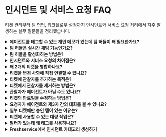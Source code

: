 # 인시던트 및 서비스 요청 FAQ

티켓 관리부터 팀 협업, 워크플로우 설정까지 인시던트와 서비스 요청 처리에서 자주 발생하는 실무 질문들을 정리했습니다.

<details>
<summary><strong>에이전트를 태그할 수 있는 개인 메모가 있는데 팀 허들이 왜 필요한가요?</strong></summary>

**질문:** 에이전트를 태그할 수 있는 개인 메모가 있는데 팀 허들이 왜 필요한가요?

**답변:** 팀 허들과 개인 메모는 각각 다른 협업 상황에 최적화되어 있어, 함께 사용할 때 가장 효과적입니다.

## 팀 허들의 고유 기능

![Admin Security Settings](https://s3.amazonaws.com/cdn.freshdesk.com/data/helpdesk/attachments/production/50007504089/original/xWuGQ2zcOimDLop_hgQ5KFNVqGUFwdtjvg.png)

### 1. 실시간 협업
- **즉석 토론**: 티켓 해결을 위한 실시간 브레인스토밍
- **빠른 의사결정**: 복잡한 문제에 대한 즉각적인 팀 협의
- **지식 공유**: 경험이 풍부한 에이전트와의 실시간 멘토링

### 2. 구조화된 커뮤니케이션
- **맥락 유지**: 티켓과 직접 연결된 대화 스레드
- **참여자 관리**: 필요한 전문가만 선별적으로 참여
- **기록 보존**: 해결 과정의 완전한 기록 유지

### 3. 개인 메모와의 차이점

| 기능 | 팀 허들 | 개인 메모 |
|------|---------|-----------|
| **목적** | 팀 협업 및 토론 | 개인적 기록 및 태깅 |
| **가시성** | 참여자 전체 공유 | 개별 에이전트만 확인 |
| **상호작용** | 양방향 실시간 대화 | 일방향 정보 전달 |
| **알림** | 실시간 알림 | 태그된 사용자에게만 알림 |

## 사용 시나리오

### 팀 허들이 적합한 경우
```
✅ 복잡한 기술적 문제 해결
✅ 여러 부서 간 협력이 필요한 경우
✅ 실시간 의사결정이 필요한 상황
✅ 지식 전수 및 교육이 필요한 경우
```

### 개인 메모가 적합한 경우
```
✅ 개인적인 작업 메모
✅ 특정 에이전트에게 간단한 정보 전달
✅ 내부 프로세스 관련 메모
✅ 고객에게 노출되면 안 되는 정보
```

## 권장 사용법

**단계별 활용 팁**:
1. **개인 메모**: 초기 분석 및 개인 관찰 사항 기록
2. **팀 허들**: 복잡한 문제 발생 시 실시간 팀 협의
3. **개인 메모**: 허들에서 결정된 사항 요약 및 후속 조치 기록

두 기능을 상황에 맞게 조합하면 훨씬 효율적인 티켓 처리가 가능합니다.

</details>

<details>
<summary><strong>팀 허들은 실시간 채팅 기능인가요?</strong></summary>

**질문:** 팀 허들은 실시간 채팅 기능인가요?

**답변:** 실시간 요소는 있지만, 일반 채팅과는 달리 티켓 해결에 특화된 협업 도구입니다.

## 실시간 기능

### 즉각적인 알림
- **참여자 알림**: 새 메시지 시 모든 참여자에게 즉시 알림
- **브라우저 알림**: 웹 브라우저 푸시 알림 지원
- **이메일 알림**: 설정에 따라 이메일로도 알림 수신

### 실시간 상호작용
- **메시지 입력**: 실시간으로 메시지 작성 및 전송
- **읽음 표시**: 메시지 읽음 상태 실시간 표시
- **참여 상태**: 현재 활성 참여자 표시

## 일반 채팅과의 차이점

### 1. 목적의 차이
```
팀 허들: 특정 티켓 해결을 위한 구조화된 협업
일반 채팅: 자유로운 커뮤니케이션 및 잡담
```

### 2. 컨텍스트 연결
```
팀 허들: 티켓 정보와 직접 연결, 관련 데이터 자동 표시
일반 채팅: 독립적인 대화, 별도 컨텍스트 필요
```

### 3. 참여자 관리
```
팀 허들: 티켓 담당자 및 관련 전문가로 제한
일반 채팅: 자유로운 참여자 초대
```

## 기술적 특징

### 실시간 성능
- **지연 시간**: 일반적으로 1-2초 내 메시지 전달
- **동시 사용자**: 티켓당 최대 10명까지 동시 참여 권장
- **메시지 동기화**: 모든 참여자 간 실시간 동기화

### 오프라인 지원
- **메시지 저장**: 오프라인 중 수신된 메시지 저장
- **복구 기능**: 연결 복구 시 누락된 메시지 자동 동기화
- **히스토리**: 전체 대화 내역 영구 보존

## 실용적 활용법

### 효과적인 사용 시나리오
```
✅ 긴급한 인시던트 해결
✅ 복잡한 문제의 실시간 분석
✅ 전문가 자문 및 지식 공유
✅ 다부서 간 신속한 조율
```

### 비효율적인 사용 사례
```
❌ 단순한 정보 확인
❌ 개인적인 잡담
❌ 일상적인 업무 보고
❌ 장기간 지속되는 프로젝트 논의
```

**결론**: 팀 허들은 실시간 소통이 가능하지만, 단순한 채팅이 아닌 티켓 해결 전용 협업 도구로 보시면 됩니다.

</details>

<details>
<summary><strong>팀 허들을 활성화하는 방법은?</strong></summary>

**질문:** 팀 허들을 활성화하는 방법은?

**답변:** 관리자 설정에서 팀 허들 기능을 활성화할 수 있습니다. 단계별로 설명드리겠습니다.

## 관리자 설정

### 1단계: 기본 설정 활성화
```
경로: Admin → General Settings → Helpdesk Settings
```

![Organization Management Dashboard](https://s3.amazonaws.com/cdn.freshdesk.com/data/helpdesk/attachments/production/50002090235/original/5sYD1HlhVY3pUmJ794nqXE8LsirD5FW0YA.png)

1. **Admin 페이지 접속**
   - 관리자 권한으로 Freshservice 로그인
   - 좌측 메뉴에서 "Admin" 클릭

2. **Helpdesk Settings 이동**
   - "General Settings" 섹션 선택
   - "Helpdesk Settings" 클릭

3. **팀 허들 활성화**
   - "Team Huddle" 옵션 찾기
   - 토글 스위치를 "Enable" 상태로 변경
   - "Save" 버튼 클릭

### 2단계: 권한 설정
```
경로: Admin → Agents → Roles
```

**역할별 권한 설정**:
1. **에이전트 역할**
   - "Can participate in team huddle" 권한 부여
   - "Can initiate team huddle" 권한 설정 (선택사항)

2. **관리자 역할**
   - 모든 팀 허들 권한 부여
   - 팀 허들 설정 변경 권한 포함

### 3단계: 그룹별 설정
```
경로: Admin → Agents → Groups
```

1. **그룹 선택**
   - 팀 허들을 사용할 그룹 선택
   - 그룹 설정 페이지 진입

2. **팀 허들 옵션 활성화**
   - "Team Huddle Settings" 섹션 확인
   - 필요한 옵션들 활성화:
     - Auto-join group members
     - Allow external participants  
     - Notification preferences

## 사용자 설정

### 개인 알림 설정
```
경로: Profile → Notification Preferences
```

**알림 옵션**:
- **즉시 알림**: 새 메시지 시 즉각적인 알림
- **요약 알림**: 정해진 시간에 일괄 알림
- **이메일 알림**: 중요한 허들 활동 시 이메일 발송
- **모바일 알림**: 모바일 앱을 통한 푸시 알림

## 기능별 세부 설정

### 자동화 설정
```
Admin → Automation → Workflow Automator
```

**팀 허들 자동 시작 조건**:
- 특정 우선순위 티켓
- 특정 카테고리의 복잡한 문제
- 에스컬레이션된 티켓
- 여러 그룹이 관련된 티켓

### 통합 설정
```
Admin → Apps → Marketplace
```

**지원되는 통합**:
- Microsoft Teams
- Slack
- Google Chat
- Zoom (화상 허들용)

## 테스트 및 검증

### 기능 테스트
1. **테스트 티켓 생성**
   - 간단한 테스트 티켓 만들기
   - 팀 허들 시작 버튼 확인

2. **참여자 초대**
   - 다른 에이전트 초대 테스트
   - 알림 정상 작동 확인

3. **메시지 테스트**
   - 실시간 메시지 송수신 확인
   - 파일 첨부 기능 테스트

### 문제 해결

**일반적인 문제들**:

```
❌ 팀 허들 버튼이 보이지 않음
✅ 해결: 브라우저 새로고침 또는 권한 재확인

❌ 알림이 오지 않음  
✅ 해결: 알림 설정 및 브라우저 권한 확인

❌ 특정 에이전트가 참여할 수 없음
✅ 해결: 개별 에이전트 권한 및 그룹 설정 확인
```

## 모범 사례

### 효과적인 운영
- **가이드라인 수립**: 팀 허들 사용 규칙 정의
- **교육 실시**: 에이전트 대상 사용법 교육
- **정기 검토**: 활용도 및 효과성 정기 평가
- **피드백 수집**: 사용자 경험 개선을 위한 지속적 피드백

활성화 후에는 단계적으로 사용 범위를 늘려가며 팀이 자연스럽게 기능에 익숙해지도록 하는 것이 좋습니다.

</details>

<details>
<summary><strong>인시던트와 서비스 요청의 차이점은?</strong></summary>

**질문:** 인시던트와 서비스 요청의 차이점은?

**답변:** 인시던트와 서비스 요청은 IT 서비스 관리에서 완전히 다른 성격의 티켓 유형입니다.

## 기본 정의

### 인시던트 (Incident)
```
정의: 정상적인 서비스 운영의 중단 또는 서비스 품질 저하
목적: 가능한 한 빠르게 정상 서비스를 복구
```

### 서비스 요청 (Service Request)
```
정의: 사용자가 특정 서비스나 정보를 요청하는 것
목적: 표준화된 프로세스를 통한 서비스 제공
```

## 주요 차이점

![Password Policy Configuration](https://s3.amazonaws.com/cdn.freshdesk.com/data/helpdesk/attachments/production/50002090171/original/RMt5HlTd1B6AOXxxMLuwGBabpkBlOJ8wEg.png)

### 1. 긴급성과 우선순위

| 구분 | 인시던트 | 서비스 요청 |
|------|----------|-------------|
| **긴급성** | 높음 (서비스 중단) | 낮음~보통 (계획된 요청) |
| **우선순위** | 영향도에 따라 높음 | 일반적으로 낮음~보통 |
| **SLA** | 엄격한 복구 시간 목표 | 유연한 이행 시간 |

### 2. 처리 방식

**인시던트 처리**:
```
1. 즉시 대응 → 2. 진단 → 3. 임시 해결 → 4. 근본 원인 분석 → 5. 완전 해결
```

**서비스 요청 처리**:
```
1. 요청 접수 → 2. 승인 절차 → 3. 계획된 이행 → 4. 완료 확인
```

### 3. 예시 상황

**인시던트 예시**:
- 이메일 서버 다운
- 네트워크 연결 장애
- 애플리케이션 오류
- 데이터베이스 성능 저하
- 보안 침해 사고

**서비스 요청 예시**:
- 새 계정 생성
- 소프트웨어 설치 요청
- 액세스 권한 변경
- 하드웨어 교체 요청
- 정보 문의

## Freshservice에서의 구분

### 자동 분류 설정
```
Admin → Ticket Settings → Classification Rules
```

**분류 기준**:
1. **키워드 기반**: 제목/내용의 특정 키워드
2. **카테고리 기반**: 미리 정의된 카테고리 선택
3. **양식 기반**: 서로 다른 양식 사용
4. **부서 기반**: 요청 부서에 따른 자동 분류

### 워크플로우 차이

**인시던트 워크플로우**:
```
접수 → 분류 → 우선순위 할당 → 에스컬레이션 → 해결 → 검증 → 완료
```

**서비스 요청 워크플로우**:
```
접수 → 승인 요청 → 승인 → 할당 → 이행 → 완료
```

## 관리 및 보고

### 측정 지표

**인시던트 KPI**:
- MTTR (Mean Time To Repair)
- MTBF (Mean Time Between Failures)
- 우선순위별 해결 시간
- 에스컬레이션 비율

**서비스 요청 KPI**:
- 요청 이행률
- 평균 이행 시간
- 승인 지연 비율
- 고객 만족도

### 보고서 유형

**인시던트 보고서**:
- 서비스 가용성 보고서
- 인시던트 트렌드 분석
- 근본 원인 분석 보고서
- 성능 대시보드

**서비스 요청 보고서**:
- 요청 유형별 통계
- 승인 프로세스 효율성
- 이행 시간 분석
- 자주 요청되는 서비스 분석

## 올바른 분류를 위한 가이드라인

### 질문을 통한 구분
```
1. "서비스가 중단되었나?" → YES: 인시던트
2. "새로운 것을 요청하는 것인가?" → YES: 서비스 요청
3. "기존 기능이 제대로 작동하지 않나?" → YES: 인시던트
4. "승인이 필요한 변경사항인가?" → YES: 서비스 요청
```

### 팀 교육 포인트
- **에이전트 교육**: 정확한 분류 방법 교육
- **사용자 안내**: 요청 시 정확한 정보 제공 방법
- **정기 검토**: 분류 정확도 모니터링 및 개선

정확한 구분을 통해 각 유형에 맞는 최적의 프로세스로 처리할 수 있어 전체적인 서비스 품질이 향상됩니다.

</details>

<details>
<summary><strong>왜 2개의 티켓을 병합하나요?</strong></summary>

**질문:** 왜 2개의 티켓을 병합하나요?

**답변:** 티켓 병합은 중복되거나 관련된 문제들을 효율적으로 관리하기 위한 중요한 기능입니다.

## 병합이 필요한 상황

### 1. 중복 티켓
```
동일한 문제에 대해 여러 사용자가 별도로 티켓을 생성한 경우
예: 서버 다운으로 인해 10명이 각각 티켓을 생성
```

### 2. 관련 문제
```
서로 연관된 문제들이 별도 티켓으로 접수된 경우
예: 네트워크 장애 → 이메일 문제, 파일 서버 문제 등
```

### 3. 단계적 문제
```
초기 문제가 확대되어 추가 문제가 발생한 경우
예: 소프트웨어 버그 → 데이터 손실 → 복구 요청
```

## 병합의 이점

### 효율성 향상
- **중복 작업 제거**: 동일한 문제를 여러 번 해결할 필요 없음
- **리소스 절약**: 에이전트 시간과 노력 최적화
- **일관된 해결**: 모든 관련 문제에 동일한 해결책 적용

### 정보 통합
- **완전한 컨텍스트**: 모든 관련 정보를 한 곳에 집중
- **커뮤니케이션 통합**: 모든 이해관계자가 동일한 정보 공유
- **진행 상황 추적**: 전체 문제의 진행 상황을 일목요연하게 확인

### 고객 경험 개선
- **빠른 해결**: 중복 처리 시간 단축으로 더 신속한 문제 해결
- **일관된 커뮤니케이션**: 모든 사용자에게 동일한 업데이트 제공
- **투명성**: 문제 해결 과정의 전체적인 가시성 제공

## Freshservice에서 병합하는 방법

### 1단계: 병합할 티켓 식별
```
경로: Tickets → Search/Filter
```

**식별 방법**:
- 유사한 제목이나 설명
- 동일한 시간대에 접수된 티켓
- 같은 시스템이나 서비스 관련 문제
- 중복 감지 알고리즘 활용

### 2단계: 티켓 병합 실행
```
1. 메인 티켓 선택 (가장 상세하거나 먼저 접수된 것)
2. 병합할 티켓들 선택
3. "Merge Tickets" 버튼 클릭
4. 병합 사유 및 메모 작성
5. 확인 및 실행
```

### 3단계: 병합 후 처리
```
- 모든 요청자에게 병합 알림
- 관련 에이전트에게 상황 공유
- 통합된 티켓에서 작업 계속
```

## 병합 시 고려사항

### 기술적 측면
**데이터 보존**:
- 모든 대화 내역 유지
- 첨부 파일 통합 보존
- 시간 기록 및 로그 유지
- 관련 자산 정보 통합

**참조 관계**:
- 원본 티켓 번호 유지 (참조용)
- 관련 변경사항 연결 유지
- 자산 및 CI 관계 보존

### 고객 관리 측면
**커뮤니케이션**:
- 병합 사실을 모든 요청자에게 통지
- 새로운 티켓 번호 안내
- 향후 진행 상황 업데이트 방법 설명

**기대치 관리**:
- 병합으로 인한 처리 시간 변화 설명
- 우선순위 재조정 가능성 안내
- 개별 요구사항 반영 방안 설명

## 자동화된 병합

### 규칙 기반 자동 병합
```
Admin → Automation → Workflow Automator
```

**자동 병합 조건**:
- 동일한 키워드가 포함된 티켓
- 같은 CI(Configuration Item)와 관련된 문제
- 특정 시간 내 유사한 증상의 티켓
- 동일한 오류 코드나 메시지

### 수동 검토 프로세스
```
1. 자동 병합 후보 식별
2. 에이전트의 검토 및 승인
3. 고객 동의 확인 (필요시)
4. 최종 병합 실행
```

## 병합 후 관리

### 성과 측정
- **해결 시간 단축**: 병합 전후 비교
- **고객 만족도**: 병합된 티켓의 피드백
- **에이전트 효율성**: 중복 작업 감소 효과

### 지속적 개선
- **병합 패턴 분석**: 자주 병합되는 문제 유형 파악
- **예방 조치**: 중복 티켓 생성을 줄이는 방안 마련
- **프로세스 개선**: 병합 절차의 효율성 향상

티켓 병합은 단순한 정리 작업이 아니라 서비스 품질 향상과 운영 효율성을 높이는 전략적 활동입니다.

</details>

<details>
<summary><strong>티켓을 변경 사항에 직접 연결할 수 있나요?</strong></summary>

**질문:** 티켓을 변경 사항에 직접 연결할 수 있나요?

**답변:** 네, Freshservice에서는 티켓과 변경 사항(Change) 간의 직접적인 연결을 지원하여 ITIL 프로세스에 따른 체계적인 관리가 가능합니다.

## 연결 방법

### 1. 티켓에서 변경 사항 연결
```
티켓 상세 페이지 → "Changes" 탭 → "Link Change" 버튼
```

**단계별 진행**:
1. 해당 티켓 열기
2. "Changes" 탭 클릭
3. "Link Change" 또는 "Create Change" 선택
4. 기존 변경 사항 선택 또는 새로 생성
5. 연결 관계 유형 선택 (구현, 검토, 승인 등)

### 2. 변경 사항에서 티켓 연결
```
Change 상세 페이지 → "Tickets" 섹션 → "Associate Tickets"
```

**연결 가능한 관계**:
- **Implementing Change**: 변경 사항을 구현하는 티켓
- **Reviewing Change**: 변경 사항을 검토하는 티켓
- **Caused by Change**: 변경으로 인해 발생한 문제 티켓
- **Related to Change**: 일반적으로 관련된 티켓

## 연결의 이점

### 추적성 (Traceability)
- **변경 이력**: 어떤 변경이 어떤 문제를 일으켰는지 추적
- **영향 분석**: 변경 사항이 미치는 전체적인 영향 파악
- **책임 소재**: 변경과 관련된 책임자 명확화

### 프로세스 연동
- **승인 워크플로우**: 변경 승인과 티켓 처리 연동
- **일정 관리**: 변경 일정과 티켓 해결 일정 동기화
- **리스크 관리**: 변경과 관련된 리스크 사전 파악

### 보고 및 분석
- **성과 측정**: 변경 성공률과 관련 티켓 발생률 분석
- **개선 기회**: 반복적인 문제 패턴 파악
- **규정 준수**: ITIL 및 내부 규정 준수 입증

## 실제 사용 시나리오

### 1. 계획된 변경과 구현 티켓
```
시나리오: 새 소프트웨어 배포
- Change: "CRM 시스템 v2.0 배포"
- 연결된 티켓: "CRM 시스템 설치 및 설정"
- 관계: Implementing Change
```

### 2. 변경으로 인한 문제 추적
```
시나리오: 시스템 업데이트 후 문제 발생
- Change: "데이터베이스 성능 최적화"
- 연결된 티켓: "로그인 속도 저하 문제"
- 관계: Caused by Change
```

### 3. 변경 검토 및 승인
```
시나리오: 중요한 인프라 변경
- Change: "네트워크 보안 정책 변경"
- 연결된 티켓: "보안팀 검토 요청"
- 관계: Reviewing Change
```

## 자동화 설정

### 워크플로우 자동화
```
Admin → Automation → Workflow Automator
```

**자동 연결 규칙**:
- 특정 키워드가 포함된 티켓 자동 연결
- 특정 카테고리의 변경과 관련 티켓 자동 매칭
- 시간 기반 자동 연결 (변경 전후 일정 기간)

### 알림 설정
```
변경 상태 변화 시 연결된 티켓 담당자에게 자동 알림
티켓 해결 시 관련 변경 관리자에게 상태 업데이트
```

## 보고서 및 분석

### 변경-티켓 관계 분석
```
Analytics → Reports → Change Management
```

**활용 가능한 보고서**:
- 변경 성공률 vs 관련 티켓 수
- 변경 유형별 발생 문제 패턴
- 변경 일정 지연과 관련 티켓 분석
- CAB(Change Advisory Board) 의사결정 지원 데이터

### 대시보드 활용
- **실시간 모니터링**: 진행 중인 변경과 관련 티켓 상태
- **위험 신호**: 문제가 많이 발생하는 변경 유형 식별
- **성과 지표**: 변경 관리 프로세스의 효과성 측정

## 모범 사례

### 연결 기준 정립
```
1. 모든 구현 티켓은 해당 변경과 연결
2. 변경 후 24시간 내 발생한 문제는 변경과 연결 검토
3. 변경 검토 및 승인 관련 티켓은 반드시 연결
4. 연결 관계 유형을 명확하게 정의하여 사용
```

### 팀 간 협업
- **변경 관리팀과 서비스 데스크 팀 간 정보 공유**
- **정기적인 변경-티켓 관계 검토 회의**
- **교육을 통한 연결 중요성 인식 제고**

이러한 연결 기능을 통해 변경 관리와 인시던트 관리 간의 통합된 ITSM 프로세스를 구축할 수 있습니다.

</details>

<details>
<summary><strong>티켓에 관찰자를 추가하는 목적은?</strong></summary>

**질문:** 티켓에 관찰자를 추가하는 목적은?

**답변:** 관찰자(Watcher) 기능은 티켓의 직접적인 담당자가 아니더라도 진행 상황을 모니터링해야 하는 이해관계자들에게 가시성을 제공하는 기능입니다.

## 관찰자의 주요 목적

### 1. 이해관계자 정보 공유
```
목적: 티켓 해결 과정에 관심이 있는 모든 당사자에게 투명성 제공
대상: 관리자, 관련 부서원, 고객, 벤더 등
```

### 2. 커뮤니케이션 개선
```
효과: 별도의 보고나 업데이트 없이 실시간 정보 공유
결과: 중복 문의 감소, 효율적인 협업
```

### 3. 책임 소재 명확화
```
추적: 누가 어떤 역할로 티켓에 관심을 가지고 있는지 명확화
투명성: 의사결정 과정에 참여한 모든 관계자 기록
```

## 관찰자가 필요한 상황

### 관리적 관점
**임원진 및 관리자**:
- 중요한 인시던트의 해결 과정 모니터링
- 고객 영향도가 높은 문제의 진행 상황 확인
- 예산이나 리소스와 관련된 의사결정 필요 시

**부서 관리자**:
- 팀원이 담당한 복잡한 문제의 진행 상황
- 다부서 협업이 필요한 티켓의 조율
- 성과 평가를 위한 업무 품질 확인

### 기술적 관점
**전문가 및 컨설턴트**:
- 특정 기술 영역의 자문이 필요한 경우
- 외부 벤더의 기술 지원이 진행되는 경우
- 복잡한 문제 해결을 위한 팀워크 필요 시

**보안 및 컴플라이언스**:
- 보안 관련 인시던트의 처리 과정 모니터링
- 규정 준수가 필요한 변경사항 검토
- 감사 목적의 프로세스 추적

### 고객 서비스 관점
**고객 관계 관리**:
- VIP 고객의 문제 해결 과정 특별 관리
- 계약상 SLA 준수 여부 모니터링
- 고객 만족도에 직접적인 영향을 미치는 문제

## Freshservice에서 관찰자 관리

### 관찰자 추가 방법
```
티켓 상세 페이지 → "Watchers" 섹션 → "Add Watcher"
```

**추가 방식**:
1. **개별 추가**: 특정 사용자 이름으로 검색하여 추가
2. **그룹 추가**: 특정 그룹의 모든 구성원을 일괄 추가
3. **역할 기반**: 특정 역할을 가진 사용자들 자동 추가

### 알림 설정
**관찰자가 받는 알림**:
- 티켓 상태 변경 (진행중, 해결됨 등)
- 새로운 댓글이나 메모 추가
- 우선순위 또는 할당자 변경
- 티켓 에스컬레이션
- 해결 방안 업데이트

### 권한 관리
**관찰자의 권한**:
- 티켓 내용 조회 (읽기 전용)
- 댓글 추가 (설정에 따라)
- 첨부 파일 다운로드
- 관련 티켓 히스토리 확인

## 자동화된 관찰자 설정

### 규칙 기반 자동 추가
```
Admin → Automation → Workflow Automator
```

**자동 추가 조건**:
- 특정 우선순위 이상의 티켓
- 특정 카테고리나 서비스 관련 티켓
- 특정 고객이나 부서에서 요청한 티켓
- 예상 해결 시간이 긴 복잡한 티켓

### 에스컬레이션 기반 추가
```
에스컬레이션 발생 시 상위 관리자 자동 관찰자 추가
SLA 위반 위험 시 관련 부서장 자동 포함
```

## 효과적인 관찰자 관리

### 모범 사례
**적절한 범위 유지**:
- 너무 많은 관찰자는 알림 피로를 야기
- 실제로 필요한 이해관계자만 포함
- 정기적인 관찰자 목록 검토 및 정리

**역할별 차별화**:
- 관리자: 요약 정보 위주의 알림
- 기술 전문가: 상세한 기술적 업데이트
- 고객 담당자: 고객 커뮤니케이션 관련 정보

### 성과 측정
**관찰자 기능의 효과**:
- 중복 문의 건수 감소
- 의사결정 속도 향상
- 이해관계자 만족도 증가
- 커뮤니케이션 품질 개선

## 고급 활용법

### 임시 관찰자
```
특정 단계에서만 필요한 관찰자
예: 승인 과정 중에만 승인자를 관찰자로 추가
```

### 조건부 관찰자
```
특정 조건 충족 시에만 관찰자로 참여
예: 예산 임계값 초과 시 재무팀 자동 추가
```

### 외부 관찰자
```
고객이나 벤더를 관찰자로 추가하여 투명성 제고
단, 보안과 개인정보 보호 정책 준수 필요
```

관찰자 기능을 전략적으로 활용하면 조직 내 커뮤니케이션 효율성을 크게 향상시킬 수 있으며, 문제 해결 과정의 투명성과 책임감을 높일 수 있습니다.

</details>

<details>
<summary><strong>티켓에서 관찰자를 제거하는 방법은?</strong></summary>

**질문:** 티켓에서 관찰자를 제거하는 방법은?

**답변:** Freshservice에서는 여러 가지 방법으로 티켓의 관찰자를 제거할 수 있으며, 권한에 따라 제거 가능한 범위가 달라집니다.

## 자신을 관찰자에서 제거

### 방법 1: 티켓 페이지에서 직접 제거
```
1. 해당 티켓 열기
2. "Watchers" 섹션 확인
3. 자신의 이름 옆 "X" 버튼 클릭
4. 확인 메시지에서 "Remove" 선택
```

### 방법 2: 이메일 알림을 통한 제거
```
1. 관찰자 알림 이메일 수신
2. 이메일 하단의 "Unwatch this ticket" 링크 클릭
3. 자동으로 관찰자 목록에서 제거됨
```

### 방법 3: 알림 설정에서 일괄 해제
```
경로: Profile → Notification Preferences → Ticket Notifications
옵션: "Auto-watch tickets" 기능 비활성화
```

## 다른 사용자를 관찰자에서 제거

### 권한별 제거 범위

**티켓 담당자 (Agent)**:
- 자신이 추가한 관찰자 제거 가능
- 같은 그룹 내 구성원 제거 가능 (설정에 따라)
- 자동으로 추가된 관찰자는 제거 제한 가능

**관리자 (Admin)**:
- 모든 관찰자 제거 가능
- 시스템 규칙으로 추가된 관찰자도 제거 가능
- 제거 이력 및 사유 기록 가능

**그룹 리더**:
- 자신의 그룹 구성원 제거 가능
- 하위 그룹의 관찰자 관리 가능

### 제거 절차
```
1. 티켓 상세 페이지 접속
2. "Watchers" 섹션으로 이동
3. 제거할 관찰자 선택
4. "Remove Watcher" 옵션 클릭
5. 제거 사유 입력 (선택사항)
6. 확인 후 실행
```

## 대량 관찰자 제거

### 그룹 단위 제거
```
시나리오: 특정 프로젝트 완료 후 관련 그룹 전체 제거
방법: 그룹 선택 → "Remove Group as Watcher"
```

### 조건별 제거
```
조건 예시:
- 특정 날짜 이후 추가된 관찰자
- 특정 역할을 가진 관찰자
- 비활성 사용자 계정의 관찰자
```

### 자동화를 통한 제거
```
Admin → Automation → Workflow Automator
```

**자동 제거 규칙**:
- 티켓 해결 시 모든 관찰자 자동 제거
- 특정 상태 변경 시 일부 관찰자 제거
- 시간 기반 자동 정리 (예: 30일 후 자동 제거)

## 제거할 수 없는 경우

### 시스템 제약 사항
**필수 관찰자**:
- 티켓 요청자 (기본적으로 제거 불가)
- 시스템 관리자 (중요한 인시던트의 경우)
- 규정상 필수 참여자 (컴플라이언스 요구사항)

**권한 부족**:
- 상위 관리자가 추가한 관찰자
- 시스템 규칙으로 자동 추가된 관찰자
- 외부 이해관계자 (특별 권한 필요)

### 해결 방법
```
1. 관리자에게 제거 요청
2. 티켓을 통한 정식 제거 신청
3. 시스템 규칙 변경 요청 (필요시)
```

## 제거 시 고려사항

### 커뮤니케이션 영향
**제거 전 확인사항**:
- 해당 관찰자의 참여 필요성 재검토
- 제거 후 정보 공유 방안 확인
- 관련 이해관계자들과의 사전 협의

### 이력 관리
**제거 기록**:
- 누가, 언제, 왜 제거했는지 기록
- 필요시 제거 사유 문서화
- 감사 목적의 로그 유지

### 재추가 고려
**미래 참여 가능성**:
- 임시 제거 vs 영구 제거 구분
- 프로젝트 단계별 관찰자 관리
- 에스컬레이션 시 자동 재추가 설정

## 알림 관리

### 제거 알림
**관찰자 제거 시 알림 대상**:
- 제거된 관찰자 본인
- 티켓 담당자
- 관련 관리자 (설정에 따라)

### 대체 알림 방안
```
제거 후에도 중요한 업데이트가 필요한 경우:
- 별도 이메일 그룹 활용
- 정기 보고서 구독
- 대시보드를 통한 모니터링
```

## 모범 사례

### 정기적인 관찰자 정리
```
주기: 월 1회 또는 분기 1회
대상: 장기간 진행되는 티켓
방법: 자동화 규칙 + 수동 검토
```

### 역할 기반 관찰자 관리
```
원칙: 
- 필요에 의한 최소한의 관찰자 유지
- 역할 변경 시 관찰자 상태 자동 업데이트
- 프로젝트 완료 시 관련 관찰자 일괄 정리
```

효과적인 관찰자 제거 관리를 통해 불필요한 알림을 줄이고, 정말 필요한 이해관계자들에게만 적절한 정보가 전달되도록 할 수 있습니다.

</details>

<details>
<summary><strong>관찰자가 에이전트가 아닐 수도 있나요?</strong></summary>

**질문:** 관찰자가 에이전트가 아닐 수도 있나요?

**답변:** 네, Freshservice에서는 에이전트가 아닌 사용자도 관찰자로 추가할 수 있습니다. 이는 고객 참여, 외부 협력업체 관리, 내부 이해관계자 포함 등 다양한 상황에서 유용합니다.

## 에이전트가 아닌 관찰자 유형

### 1. 일반 사용자 (End Users)
```
대상: 조직 내 직원들 (IT 에이전트가 아닌)
예시: 부서장, 프로젝트 매니저, 일반 직원
권한: 읽기 전용, 제한적 상호작용
```

### 2. 고객 (Customers)
```
대상: 외부 고객 또는 클라이언트
예시: 계약 고객, 파트너사 담당자
권한: 티켓 진행 상황 조회, 제한적 댓글
```

### 3. 외부 협력업체
```
대상: 벤더, 컨설턴트, 외부 전문가
예시: 소프트웨어 벤더 지원팀, 하드웨어 업체
권한: 특정 정보만 조회, 기술 지원 제공
```

### 4. 임시 참여자
```
대상: 특정 프로젝트나 이슈에만 참여하는 인원
예시: 외부 감사관, 임시 컨설턴트
권한: 기간 제한적 접근, 특정 정보만 조회
```

## 권한 및 접근 제어

### 에이전트 vs 비에이전트 권한 차이

| 기능 | 에이전트 | 일반 사용자 | 외부 사용자 |
|------|----------|-------------|-------------|
| **티켓 조회** | 전체 | 관련 정보만 | 제한적 |
| **댓글 추가** | 전체 권한 | 제한적 | 승인 후 |
| **상태 변경** | 가능 | 불가능 | 불가능 |
| **파일 첨부** | 가능 | 제한적 | 제한적 |
| **에스컬레이션** | 가능 | 요청만 | 불가능 |

### 보안 및 개인정보 보호
```
정보 필터링:
- 내부 메모 및 개인 메모 숨김
- 민감한 기술 정보 접근 제한
- 고객 개인정보 마스킹
- 보안 관련 정보 차단
```

## 비에이전트 관찰자 추가 방법

### 1. 직접 추가
```
티켓 상세 → Watchers → Add Watcher → 사용자 검색
```

**주의사항**:
- 해당 사용자가 시스템에 등록되어 있어야 함
- 적절한 권한 레벨 설정 필요
- 보안 정책 준수 확인

### 2. 이메일을 통한 추가
```
이메일 주소만으로 관찰자 추가 가능
시스템이 자동으로 게스트 계정 생성
제한된 권한으로 티켓 정보 접근
```

### 3. 외부 포털을 통한 자가 등록
```
고객 포털에서 관련 티켓에 관심 표시
자동으로 관찰자 목록에 추가
포털 권한 내에서만 정보 접근
```

## 사용 시나리오

### 고객 참여형 지원
```
상황: 중요한 고객의 기술 지원 요청
관찰자: 고객사 IT 담당자, 프로젝트 매니저
이점: 실시간 진행 상황 공유, 고객 만족도 향상
```

### 외부 벤더 협업
```
상황: 하드웨어 장애로 벤더 지원 필요
관찰자: 벤더 기술 지원팀, 현장 엔지니어
이점: 효율적인 기술 협력, 빠른 문제 해결
```

### 내부 이해관계자 참여
```
상황: 전사적 시스템 장애
관찰자: 부서장들, 경영진, 커뮤니케이션 팀
이점: 신속한 의사결정, 투명한 커뮤니케이션
```

## 관리 및 설정

### 외부 사용자 계정 관리
```
Admin → Users → External Users
```

**설정 옵션**:
- 계정 유효 기간 설정
- 접근 가능한 정보 범위 정의
- 자동 알림 설정 여부
- 보안 정책 적용 레벨

### 자동화 규칙
```
Admin → Automation → Workflow Automator
```

**자동 관찰자 추가 규칙**:
- 특정 고객의 티켓에 고객 담당자 자동 추가
- 벤더 관련 티켓에 해당 벤더 연락처 자동 포함
- VIP 고객 티켓에 관리진 자동 참여

## 보안 고려사항

### 정보 보호
```
민감 정보 처리:
- 내부 운영 정보 접근 제한
- 다른 고객 정보 차단
- 기술적 세부사항 필터링
- 개인정보 자동 마스킹
```

### 감사 및 추적
```
외부 관찰자 활동 로깅:
- 접근 기록 유지
- 정보 조회 이력 추적
- 댓글 및 상호작용 기록
- 정기적인 접근 권한 검토
```

## 모범 사례

### 고객 관찰자 관리
```
원칙:
1. 필요 최소한의 정보만 공유
2. 정기적인 권한 검토
3. 명확한 커뮤니케이션 가이드라인
4. 개인정보 보호 정책 준수
```

### 외부 협력업체 관리
```
관리 방안:
1. 계약 기반 정보 공유 범위 정의
2. 프로젝트 완료 시 자동 접근 해제
3. 보안 서약서 및 NDA 체결
4. 정기적인 보안 교육 실시
```

### 내부 비에이전트 관리
```
효율적 운영:
1. 역할별 차별화된 정보 제공
2. 불필요한 알림 최소화
3. 중요도에 따른 참여 레벨 조정
4. 정기적인 관찰자 목록 최적화
```

## 기술적 구현

### API를 통한 관리
```
RESTful API로 외부 시스템과 연동
관찰자 추가/제거 자동화
실시간 상태 동기화
```

### 웹훅 활용
```
외부 시스템으로 티켓 업데이트 전송
고객 포털과의 실시간 연동
파트너 시스템과의 정보 공유
```

비에이전트 관찰자 기능을 통해 조직의 경계를 넘나드는 효과적인 협업과 고객 서비스를 실현할 수 있으며, 적절한 보안 통제 하에서 투명성과 효율성을 동시에 확보할 수 있습니다.

</details>

<details>
<summary><strong>티켓의 만료일을 수정하는 방법은?</strong></summary>

**질문:** 티켓의 만료일을 수정하는 방법은?

**답변:** Freshservice에서 티켓의 만료일(Due Date) 수정은 여러 방법으로 가능하며, 권한과 상황에 따라 적절한 방법을 선택할 수 있습니다.

## 수동 만료일 수정

### 1. 티켓 상세 페이지에서 수정
```
경로: 티켓 상세 → Properties → Due Date
```

**단계별 진행**:
1. 해당 티켓 열기
2. 우측 Properties 패널 확인
3. "Due Date" 필드 클릭
4. 새로운 날짜 및 시간 선택
5. "Save" 또는 자동 저장 확인

### 2. 인라인 편집
```
티켓 목록 → Due Date 컬럼 → 직접 클릭하여 수정
```

**빠른 수정 방법**:
- 티켓 목록에서 만료일 컬럼 더블클릭
- 달력 위젯에서 새 날짜 선택
- 엔터키로 저장 완료

### 3. 대량 편집 (Bulk Edit)
```
티켓 목록 → 여러 티켓 선택 → Bulk Actions → Edit
```

**대량 수정 절차**:
1. 수정할 티켓들 체크박스 선택
2. "Bulk Actions" 드롭다운 클릭
3. "Edit" 선택
4. Due Date 필드 수정
5. 일괄 적용

## 자동화를 통한 만료일 설정

### 워크플로우 자동화
```
Admin → Automation → Workflow Automator
```

**자동 연장 규칙 예시**:
```
조건: 우선순위가 '높음'으로 변경되면
액션: 만료일을 현재 시간에서 4시간 후로 설정

조건: 에스컬레이션이 발생하면  
액션: 만료일을 24시간 연장

조건: 고객으로부터 추가 정보 요청 시
액션: 만료일을 72시간 연장
```

### SLA 정책 연동
```
Admin → SLA Policies → Resolution Time
```

**SLA 기반 자동 설정**:
- 티켓 우선순위에 따른 자동 만료일 계산
- 업무 시간 기준 만료일 설정
- 휴일 및 주말 제외한 만료일 계산
- 에스컬레이션 단계별 만료일 조정

## 권한 관리

### 수정 권한 레벨

| 역할 | 자신 담당 티켓 | 그룹 티켓 | 모든 티켓 |
|------|---------------|-----------|-----------|
| **에이전트** | ✅ 수정 가능 | ❌ 제한적 | ❌ 불가 |
| **그룹 리더** | ✅ 수정 가능 | ✅ 수정 가능 | ❌ 제한적 |
| **관리자** | ✅ 수정 가능 | ✅ 수정 가능 | ✅ 수정 가능 |

### 승인 프로세스
```
설정: Admin → General Settings → Approval Workflow
```

**승인이 필요한 경우**:
- 만료일을 대폭 연장하는 경우 (예: 1주일 이상)
- 이미 만료된 티켓의 만료일 재설정
- 중요한 티켓의 만료일 변경
- 고객 합의가 필요한 만료일 변경

## 상황별 만료일 수정

### 1. SLA 위반 위험 시
```
상황: 해결이 어려워 추가 시간 필요
대응: 
1. 고객/관리자에게 사전 알림
2. 연장 사유 문서화
3. 새로운 목표 시간 설정
4. 진행 상황 정기 업데이트
```

### 2. 고객 요청에 의한 연기
```
상황: 고객이 점검 시간 연기 요청
대응:
1. 고객 요청 사항 티켓에 기록
2. 합의된 새로운 만료일 설정
3. 관련 이해관계자에게 알림
4. 일정 변경 사유 문서화
```

### 3. 외부 의존성으로 인한 지연
```
상황: 벤더 지원이나 부품 배송 지연
대응:
1. 외부 요인임을 명확히 기록
2. 예상 해결 가능 시점으로 만료일 조정
3. 고객에게 상황 설명 및 양해 구함
4. 대안 방안 검토 및 제시
```

## 알림 및 커뮤니케이션

### 만료일 변경 알림
**자동 알림 대상**:
- 티켓 담당자
- 티켓 요청자
- 관찰자들
- 관련 관리자

**알림 내용**:
- 변경 전/후 만료일
- 변경 사유
- 새로운 예상 해결 시간
- 필요 시 사과 메시지

### 고객 커뮤니케이션
```
템플릿 예시:
"안녕하세요, [고객명]님.

요청해주신 [티켓 제목] 건에 대해 안내드립니다.
[변경 사유]로 인해 해결 예정일을 [기존 날짜]에서 
[새로운 날짜]로 조정하게 되었습니다.

불편을 드려 죄송하며, 신속한 해결을 위해 
최선을 다하겠습니다.

감사합니다."
```

## 보고 및 분석

### 만료일 변경 추적
```
Analytics → Reports → SLA Reports
```

**분석 지표**:
- 만료일 변경 빈도
- 변경 사유별 통계
- 에이전트별 변경 패턴
- 고객별 연장 요청 현황

### 성과 개선
```
개선 방안:
1. 자주 변경되는 티켓 유형 분석
2. 초기 만료일 설정 정확도 향상
3. 예방적 커뮤니케이션 강화
4. 프로세스 개선을 통한 변경 최소화
```

## 모범 사례

### 사전 예방
```
1. 현실적인 초기 만료일 설정
2. 복잡성 평가 후 여유시간 반영
3. 외부 의존성 사전 파악
4. 정기적인 진행 상황 검토
```

### 변경 시 원칙
```
1. 변경 사유 명확한 문서화
2. 이해관계자 사전 동의 획득
3. 새로운 만료일의 현실성 검증
4. 변경 이력의 투명한 관리
```

### 고객 관계 관리
```
1. 사전 예고 및 설명
2. 대안 방안 제시
3. 진행 상황 정기 업데이트
4. 해결 후 재발 방지 방안 공유
```

효과적인 만료일 관리를 통해 고객 신뢰를 유지하면서도 현실적인 서비스 제공이 가능하며, 팀의 업무 효율성도 높일 수 있습니다.

</details>

<details>
<summary><strong>요청자가 에이전트와 제3자 간의 대화를 볼 수 있나요?</strong></summary>

**질문:** 요청자가 에이전트와 제3자 간의 대화를 볼 수 있나요?

**답변:** 기본적으로 요청자는 에이전트와 제3자 간의 내부 대화를 볼 수 없습니다. Freshservice는 고객과 공유할 정보와 내부적으로만 사용할 정보를 명확히 구분하여 관리합니다.

## 대화 가시성 구분

### 고객에게 보이는 대화
```
✅ 공개 댓글 (Public Comments)
✅ 고객과의 직접 대화
✅ 고객에게 공개로 설정된 업데이트
✅ 자동 상태 알림 메시지
```

### 고객에게 보이지 않는 대화
```
❌ 개인 메모 (Private Notes)
❌ 에이전트 간 내부 토론
❌ 제3자와의 기술적 협의
❌ 내부 프로세스 관련 대화
❌ 에스컬레이션 관련 토론
```

## 메모 유형별 가시성

### 1. 공개 댓글 (Public Comment)
```
가시성: 요청자, 관찰자, 에이전트 모두 확인 가능
용도: 고객과의 공식적인 커뮤니케이션
예시: "문제 해결 방안을 찾았습니다. 오늘 오후에 적용하겠습니다."
```

### 2. 개인 메모 (Private Note)
```
가시성: 에이전트와 내부 사용자만 확인 가능
용도: 내부 협의, 기술적 세부사항, 민감한 정보
예시: "벤더에 확인 결과 알려진 버그이며, 패치는 다음 주 예정"
```

### 3. 팀 허들 대화
```
가시성: 참여한 에이전트들만 확인 가능
용도: 실시간 문제 해결 협의
예시: 복잡한 기술적 문제에 대한 전문가 간 토론
```

## 제3자와의 대화 관리

### 외부 벤더와의 협의
```
일반적인 처리 방식:
1. 벤더와의 기술적 논의 → 개인 메모로 기록
2. 고객에게 필요한 정보만 요약 → 공개 댓글로 전달
3. 민감한 기술 정보는 내부에만 보관
```

### 다부서 협업
```
내부 협업 시나리오:
- 보안팀과의 협의 → 개인 메모
- 네트워크팀과의 기술적 논의 → 개인 메모  
- 고객에게 전달할 최종 결과 → 공개 댓글
```

### 외부 컨설턴트 협업
```
컨설턴트와의 업무:
1. 전문적 기술 분석 → 개인 메모
2. 비용 협의 및 계약 관련 → 개인 메모
3. 고객에게 공유 가능한 솔루션 → 공개 댓글
```

## 가시성 제어 방법

### 댓글 작성 시 가시성 설정
```
댓글 작성창에서 선택:
• "Public" - 고객이 볼 수 있음
• "Private" - 내부 에이전트만 확인
• "Private to Group" - 특정 그룹만 확인
```

### 자동 가시성 규칙
```
Admin → Ticket Settings → Visibility Rules
```

**자동 규칙 예시**:
- 특정 키워드 포함 시 자동으로 개인 메모 처리
- 외부 이메일 주소로부터 온 댓글 자동 비공개 처리
- 특정 에이전트 그룹의 댓글 자동 내부 처리

## 고객 투명성 vs 내부 보안

### 적절한 정보 공유
```
고객에게 공유해야 할 정보:
✅ 문제 해결 진행 상황
✅ 예상 해결 시간
✅ 고객이 취해야 할 조치
✅ 해결 완료 확인 요청
```

### 내부에만 보관할 정보
```
내부 전용 정보:
❌ 시스템 취약점 세부사항
❌ 내부 프로세스 문제점
❌ 비용 및 계약 관련 협의
❌ 다른 고객 관련 정보
❌ 에이전트 개인 의견이나 평가
```

## 실수 방지 및 관리

### 실수로 공개된 경우
```
즉시 조치 방안:
1. 댓글 편집 또는 삭제 (가능한 경우)
2. 고객에게 사과 및 설명
3. 관리자에게 보고
4. 보안 영향도 평가
5. 재발 방지 교육 실시
```

### 예방 조치
```
시스템적 예방:
- 기본값을 Private로 설정
- 경고 메시지 표시
- 이중 확인 프로세스
- 정기적인 에이전트 교육
```

## 고급 가시성 관리

### 조건부 가시성
```
특정 조건에서만 공개:
- 고객 동의 후 공개
- 특정 단계 완료 후 공개
- 승인 과정을 거친 후 공개
```

### 시간 지연 공개
```
자동 지연 공개:
- 작성 후 일정 시간 후 자동 공개
- 검토 기간을 통한 품질 관리
- 민감 정보 자동 필터링 후 공개
```

## 고객 커뮤니케이션 전략

### 요약 보고서 제공
```
정기적으로 고객에게 제공:
- 주요 진행 사항 요약
- 다음 단계 계획
- 예상 완료 시간
- 고객 확인이 필요한 사항
```

### 투명성과 보안의 균형
```
원칙:
1. 고객의 알 권리 존중
2. 보안과 개인정보 보호
3. 적절한 수준의 기술 정보 제공
4. 신뢰 관계 유지
```

## 모범 사례

### 내부 협업 가이드라인
```
1. 고객과 공유할 내용은 별도로 정리
2. 기술적 세부사항은 요약하여 전달
3. 민감한 정보는 반드시 개인 메모 사용
4. 정기적인 고객 업데이트 제공
```

### 에이전트 교육 포인트
```
1. 댓글 가시성 설정의 중요성
2. 고객 관점에서의 정보 필요성 판단
3. 보안 정책 준수
4. 실수 시 대응 절차
```

이러한 가시성 관리를 통해 고객에게는 필요한 정보를 투명하게 제공하면서도, 내부 운영의 효율성과 보안을 동시에 유지할 수 있습니다.

</details>

<details>
<summary><strong>일부 티켓에만 승인 탭이 있는 이유는?</strong></summary>

**질문:** 일부 티켓에만 승인 탭이 있는 이유는?

**답변:** 승인 탭은 승인 워크플로우가 설정된 특정 유형의 티켓에만 나타납니다. 모든 티켓이 승인을 필요로 하는 것은 아니며, 조직의 정책과 설정에 따라 선별적으로 적용됩니다.

## 승인 탭이 나타나는 조건

### 1. 서비스 요청 유형
```
승인이 필요한 서비스 요청:
✅ 새 계정 생성 요청
✅ 액세스 권한 변경
✅ 소프트웨어 구매 및 설치
✅ 하드웨어 주문
✅ 시스템 변경 요청
✅ 예산이 필요한 요청
```

### 2. 특정 금액 이상의 요청
```
예산 임계값 설정:
- $1,000 이상 구매 요청
- $5,000 이상 프로젝트 승인
- 부서별 예산 한도 초과 시
```

### 3. 정책적 승인이 필요한 경우
```
규정상 승인 필요:
- 보안 정책 변경
- 개인정보 접근 권한
- 관리자 권한 부여
- 중요 시스템 접근
```

## 승인 워크플로우 설정

### 관리자 설정 경로
```
Admin → Service Catalog → Service Items → [해당 서비스] → Approval
```

### 승인 조건 설정
```
조건별 승인 규칙:
1. 요청 금액 기준
2. 요청자 부서/역할 기준  
3. 서비스 유형 기준
4. 위험도 레벨 기준
```

### 승인자 지정
```
승인자 유형:
- 직속 상관 (Reporting Manager)
- 부서장 (Department Head)
- 특정 개인 (Specific Person)
- 그룹 (Group)
- 다단계 승인 (Multi-level)
```

## 승인 워크플로우 유형

### 1. 단일 승인자
```
간단한 승인 프로세스:
요청 → 승인자 검토 → 승인/거부 → 진행/종료
```

### 2. 다단계 승인
```
복잡한 승인 프로세스:
요청 → 1차 승인자 → 2차 승인자 → 최종 승인자 → 진행
```

### 3. 조건부 승인
```
조건에 따른 승인:
- 금액별 다른 승인자
- 부서별 다른 승인 경로
- 긴급도에 따른 우선순위
```

### 4. 병렬 승인
```
동시 승인 프로세스:
요청 → 여러 승인자 동시 검토 → 모든 승인 완료 → 진행
```

## 승인이 필요 없는 티켓

### 일반 인시던트
```
즉시 처리가 필요한 경우:
❌ 시스템 장애
❌ 네트워크 문제
❌ 응급 기술 지원
❌ 보안 인시던트
```

### 정보 문의
```
단순 정보 제공:
❌ 사용법 문의
❌ 상태 확인 요청
❌ 일반적인 기술 질문
```

### 사전 승인된 작업
```
미리 승인된 표준 작업:
❌ 패스워드 재설정
❌ 기본 소프트웨어 설치
❌ 표준 계정 설정
```

## 승인 프로세스 관리

### 승인자 역할과 책임
```
승인자의 검토 항목:
1. 요청의 적절성
2. 정책 준수 여부
3. 예산 승인 여부
4. 보안 위험 평가
5. 업무 우선순위
```

### 승인 시간 관리
```
SLA 설정:
- 일반 요청: 48시간 내 승인
- 긴급 요청: 4시간 내 승인
- 고액 요청: 5일 내 승인
```

### 자동 에스컬레이션
```
승인 지연 시 자동 처리:
1. 24시간 무응답 시 리마인더
2. 48시간 무응답 시 상위자에게 에스컬레이션
3. 72시간 무응답 시 자동 승인 (설정에 따라)
```

## 승인 상태 추적

### 승인 진행 현황
```
티켓에서 확인 가능한 정보:
- 현재 승인 단계
- 대기 중인 승인자
- 이미 완료된 승인
- 거부된 승인 이력
```

### 알림 및 커뮤니케이션
```
자동 알림 대상:
✅ 요청자: 승인 진행 상황
✅ 승인자: 새로운 승인 요청
✅ 관리자: 지연되는 승인
✅ 담당자: 승인 완료 알림
```

## 승인 관련 문제 해결

### 승인자 부재 시
```
대안 방안:
1. 대리 승인자 지정
2. 자동 에스컬레이션
3. 긴급 승인 프로세스
4. 임시 승인 권한 부여
```

### 승인 거부 시
```
거부 후 처리:
1. 거부 사유 명확히 기록
2. 수정 방안 안내
3. 재신청 절차 안내
4. 대안 제시
```

## 승인 효율성 향상

### 자동화 활용
```
자동 승인 조건:
- 소액 표준 요청 ($100 미만)
- 사전 승인된 카탈로그 항목
- 정기적 반복 요청
- 긴급 상황의 표준 대응
```

### 승인 정책 최적화
```
정기적 검토 항목:
1. 승인 임계값의 적정성
2. 승인자 지정의 효율성
3. 승인 소요 시간 분석
4. 거부율 분석 및 개선
```

## 보고 및 분석

### 승인 관련 지표
```
추적해야 할 KPI:
- 평균 승인 소요 시간
- 승인율/거부율
- 승인자별 응답 시간
- 에스컬레이션 발생률
```

### 승인 프로세스 개선
```
개선 방향:
1. 불필요한 승인 단계 제거
2. 승인 기준 명확화
3. 자동화 가능 영역 확대
4. 사용자 교육 강화
```

승인 워크플로우를 통해 조직의 거버넌스를 유지하면서도 효율적인 서비스 제공이 가능하며, 적절한 통제와 신속한 서비스 사이의 균형을 찾을 수 있습니다.

</details>

<details>
<summary><strong>티켓에 사용할 수 있는 대량 작업은?</strong></summary>

**질문:** 티켓에 사용할 수 있는 대량 작업은?

**답변:** Freshservice에서는 여러 티켓을 동시에 처리할 수 있는 다양한 대량 작업(Bulk Actions) 기능을 제공하여 에이전트의 업무 효율성을 크게 향상시킵니다.

## 기본 대량 작업

### 1. 상태 변경
```
사용 가능한 상태:
- 열림 (Open)
- 진행중 (In Progress)
- 보류 (Pending)
- 해결됨 (Resolved)
- 종료됨 (Closed)
```

**사용법**:
1. 티켓 목록에서 여러 티켓 선택
2. "대량 작업" 또는 "Bulk Actions" 클릭
3. "상태 변경" 선택
4. 원하는 상태 선택 후 적용

### 2. 담당자 할당
```
할당 옵션:
- 특정 에이전트에게 할당
- 그룹에 할당
- 할당 해제
- 자동 할당 규칙 적용
```

**활용 시나리오**:
- 휴가 중인 에이전트의 티켓을 다른 에이전트에게 재할당
- 새로운 팀원에게 훈련용 티켓 대량 할당
- 특정 유형의 티켓을 전문 그룹에 대량 이관

### 3. 우선순위 변경
```
우선순위 레벨:
- 낮음 (Low)
- 보통 (Medium)
- 높음 (High)
- 긴급 (Urgent)
```

## 고급 대량 작업

### 4. 카테고리 및 하위 카테고리 설정
```
분류 항목:
- 서비스 카테고리
- 서비스 항목
- 인시던트 유형
- 요청 유형
```

**실무 활용**:
- 대량으로 접수된 특정 문제에 대한 일괄 분류
- 분류 오류 티켓들의 대량 재분류
- 새로운 분류 체계 적용 시 기존 티켓 일괄 업데이트

### 5. 태그 관리
```
태그 작업:
- 태그 추가
- 태그 제거
- 태그 교체
- 조건부 태그 적용
```

### 6. 사용자 정의 필드 업데이트
```
업데이트 가능 필드:
- 텍스트 필드
- 드롭다운 선택
- 체크박스
- 날짜 필드
- 숫자 필드
```

## 고급 기능

### 7. 티켓 병합
```
병합 조건:
- 동일한 요청자
- 유사한 문제
- 관련 인시던트
- 중복 신고
```

**병합 프로세스**:
1. 관련 티켓들 선택
2. "티켓 병합" 선택
3. 기본 티켓 지정
4. 병합 옵션 설정
5. 병합 실행

### 8. 티켓 삭제
```
삭제 권한:
- 관리자 권한 필요
- 특정 조건 하에서만 가능
- 삭제 기록 보존
```

**주의사항**:
- 삭제된 티켓은 복구 불가능
- 관련 보고서에서 제외됨
- 감사 로그에 삭제 기록 남음

## 조건부 대량 작업

### 스마트 대량 작업
```python
# 예시: 조건부 대량 작업
조건 설정:
- 특정 기간 이상 미해결
- 특정 요청자의 티켓
- 특정 키워드 포함
- 특정 우선순위 이상
```

### 자동화와의 연계
```
자동 대량 작업:
- 스케줄 기반 실행
- 이벤트 트리거 기반
- 조건 만족 시 자동 실행
- SLA 위반 시 자동 에스컬레이션
```

## 사용 권한 및 제한

### 권한 관리
```
권한 레벨:
- 기본 에이전트: 제한적 대량 작업
- 수퍼바이저: 확장된 대량 작업
- 관리자: 모든 대량 작업
```

### 안전 장치
```
보안 기능:
- 대량 작업 승인 프로세스
- 실행 전 확인 단계
- 작업 로그 기록
- 롤백 기능 (일부 작업)
```

## 모범 사례

### 효율적인 대량 작업
```
권장 순서:
1. 필터를 사용한 정확한 티켓 선별
2. 소규모 테스트 실행
3. 결과 확인 후 전체 적용
4. 작업 완료 후 결과 검증
```

### 주의사항
```
피해야 할 실수:
- 잘못된 필터링으로 인한 오작업
- 대량 삭제 시 신중하지 못한 선택
- 권한 없는 사용자의 대량 작업
- 백업 없는 중요 변경사항
```

대량 작업 기능을 적절히 활용하면 반복적인 수동 작업을 크게 줄이고, 에이전트가 더 가치 있는 고객 지원 업무에 집중할 수 있게 됩니다.

</details>

<details>
<summary><strong>필터가 있는데 왜 태그를 사용하나요?</strong></summary>

**질문:** 필터가 있는데 왜 태그를 사용하나요?

**답변:** 필터와 태그는 서로 다른 목적과 기능을 가지고 있어, 상호 보완적으로 사용될 때 더욱 효과적인 티켓 관리가 가능합니다.

## 필터와 태그의 차이점

### 1. 기본 개념 차이
```
필터 (Filters):
- 기존 필드 값을 기준으로 검색
- 시스템 정의 속성 활용
- 정적 조건 기반 검색

태그 (Tags):
- 사용자 정의 라벨 시스템
- 유연한 분류 및 표시
- 동적 콘텐츠 마킹
```

### 2. 활용 목적
| 구분 | 필터 | 태그 |
|------|------|------|
| **주요 목적** | 조건별 검색 및 정렬 | 분류 및 시각적 표시 |
| **데이터 소스** | 기존 필드 값 | 사용자 정의 레이블 |
| **사용 시점** | 검색 및 분석 시 | 분류 및 식별 시 |
| **유연성** | 제한적 (기존 필드) | 높음 (자유 생성) |

## 태그의 고유 장점

### 1. 유연한 분류 시스템
```
사용 예시:
🏷️ "VIP고객" - 중요 고객 식별
🏷️ "긴급처리" - 빠른 처리 필요
🏷️ "교육필요" - 에이전트 교육 대상
🏷️ "버그확인" - 개발팀 검토 필요
🏷️ "정기점검" - 주기적 확인 항목
```

### 2. 시각적 식별
```
색상 코딩:
- 빨강: 긴급 상황
- 노랑: 주의 필요
- 파랑: 정보성
- 초록: 완료/안전
```

### 3. 크로스 카테고리 분류
```
복합 분류 예시:
티켓 #12345
- 카테고리: "하드웨어 문제"
- 태그: ["VIP고객", "재발문제", "원격지원"]
```

## 필터의 고유 장점

### 1. 정확한 데이터 검색
```
필터 조건 예시:
- 생성일: 최근 7일
- 상태: 열림
- 우선순위: 높음 이상
- 담당자: 특정 에이전트
```

### 2. 보고서 생성
```
분석 가능 항목:
- 해결 시간 통계
- 에이전트 성과 분석
- 카테고리별 분포
- SLA 준수율
```

### 3. 자동화 연동
```
자동화 트리거:
- 특정 필드 값 변경 시
- 조건 만족 시 액션 실행
- 에스컬레이션 규칙 적용
```

## 상호 보완적 활용 방법

### 1. 통합 검색 전략
```python
# 효과적인 검색 조합
기본 필터: 상태=열림 AND 우선순위=높음
+ 태그 필터: "VIP고객" OR "긴급처리"
= 결과: 높은 우선순위의 중요 고객 티켓
```

### 2. 단계별 활용
```
1단계: 필터로 기본 조건 설정
   ↓
2단계: 태그로 세부 분류 적용
   ↓
3단계: 복합 조건으로 정밀 검색
```

### 3. 팀별 활용 전략
```
1차 지원팀:
- 필터: 신규 티켓, 기본 문의
- 태그: "1차완료", "에스컬레이션필요"

2차 지원팀:
- 필터: 에스컬레이션 티켓
- 태그: "전문검토", "개발자확인"

관리팀:
- 필터: 전체 현황
- 태그: "관리자검토", "정책검토"
```

## 실무 활용 시나리오

### 시나리오 1: VIP 고객 관리
```
설정:
- 필터: 요청자 = VIP 고객 목록
- 태그: "VIP", "특별관리", "즉시처리"

효과:
- 빠른 VIP 고객 식별
- 우선 처리 보장
- 특별 관리 프로세스 적용
```

### 시나리오 2: 반복 문제 추적
```
설정:
- 필터: 동일 요청자, 유사 증상
- 태그: "재발문제", "근본원인분석"

효과:
- 패턴 문제 조기 발견
- 근본 원인 분석 촉진
- 예방 조치 수립
```

### 시나리오 3: 교육 및 품질 관리
```
설정:
- 필터: 특정 에이전트, 특정 기간
- 태그: "교육사례", "우수처리", "개선필요"

효과:
- 에이전트 성과 모니터링
- 교육 자료 수집
- 품질 개선 지점 식별
```

## 모범 사례

### 태그 네이밍 규칙
```
권장 형식:
- 명확한 의미: "VIP고객" vs "중요"
- 일관된 형식: "긴급_처리" vs "긴급처리"
- 간결한 표현: "개발팀검토" vs "개발팀에서검토필요"
```

### 필터 저장 및 공유
```
효율적 관리:
- 자주 사용하는 필터 저장
- 팀 공용 필터 생성
- 필터 이름 규칙 수립
- 정기적 필터 정리
```

### 통합 관리 전략
```
단계별 접근:
1. 기본 필터 체계 수립
2. 핵심 태그 정의
3. 팀별 사용 규칙 교육
4. 정기적 효과성 검토
```

필터와 태그를 적절히 조합하여 사용하면, 단순한 검색을 넘어서 지능적이고 효율적인 티켓 관리 시스템을 구축할 수 있습니다.

</details>

<details>
<summary><strong>Freshservice에서 인시던트 카테고리 생성하기</strong></summary>

**질문:** Freshservice에서 인시던트 카테고리 생성하기

**답변:** Freshservice에서 인시던트 카테고리를 체계적으로 생성하고 관리하여 티켓 분류의 정확성과 효율성을 높일 수 있습니다.

## 카테고리 생성 절차

### 1. 관리자 설정 접근
```
경로: Admin → Ticket Fields → Category
또는: Admin → Service Management → Categories

필요 권한: 관리자(Admin) 권한
```

### 2. 카테고리 구조 설계
```
계층 구조:
Level 1: 서비스 카테고리 (Service Category)
Level 2: 서비스 항목 (Service Item)  
Level 3: 서비스 하위항목 (Service Sub-item)
```

### 3. 새 카테고리 생성
```
생성 단계:
1. "Add Category" 또는 "카테고리 추가" 클릭
2. 카테고리 이름 입력
3. 설명 추가 (선택사항)
4. 부모 카테고리 선택 (하위 카테고리인 경우)
5. 저장
```

## 카테고리 체계 설계

### IT 서비스 카테고리 예시
```
🖥️ 하드웨어
├── 데스크톱/워크스테이션
│   ├── 성능 문제
│   ├── 하드웨어 고장
│   └── 주변기기 연결
├── 노트북
│   ├── 배터리 문제
│   ├── 화면 문제
│   └── 키보드/터치패드
└── 프린터
    ├── 용지 걸림
    ├── 토너 교체
    └── 네트워크 연결

💻 소프트웨어
├── 운영체제
│   ├── Windows 업데이트
│   ├── 부팅 문제
│   └── 성능 최적화
├── 오피스 소프트웨어
│   ├── MS Office
│   ├── 라이선스 문제
│   └── 기능 사용법
└── 보안 소프트웨어
    ├── 바이러스 탐지
    ├── 방화벽 설정
    └── 업데이트 문제

🌐 네트워크 및 연결
├── 인터넷 연결
│   ├── 연결 불가
│   ├── 속도 저하
│   └── Wi-Fi 문제
├── VPN
│   ├── 연결 실패
│   ├── 성능 문제
│   └── 설정 변경
└── 이메일
    ├── 송수신 문제
    ├── 설정 변경
    └── 용량 초과
```

### 업무 지원 카테고리 예시
```
👤 사용자 계정 관리
├── 신규 계정 생성
├── 암호 재설정
├── 권한 변경
└── 계정 비활성화

🔐 보안 및 접근 권한
├── 시스템 접근 권한
├── 파일 공유 권한
├── 애플리케이션 권한
└── 물리적 접근 권한

📊 비즈니스 애플리케이션
├── ERP 시스템
├── CRM 시스템  
├── 재무 시스템
└── HR 시스템
```

## 카테고리 설정 옵션

### 기본 설정
```
필수 정보:
- 카테고리 이름 (다국어 지원)
- 카테고리 설명
- 부모-자식 관계
- 활성화 상태

선택 정보:
- 아이콘 설정
- 색상 코딩
- 정렬 순서
- 표시 조건
```

### 고급 설정
```
비즈니스 규칙:
- 특정 카테고리별 SLA 설정
- 자동 할당 규칙 연동
- 승인 워크플로우 연결
- 에스컬레이션 규칙 적용
```

### 권한 및 가시성
```
접근 제어:
- 에이전트별 카테고리 접근 권한
- 그룹별 카테고리 할당 권한
- 요청자별 카테고리 선택 권한
- 포털에서의 카테고리 표시 제어
```

## 카테고리 활용 전략

### 1. 자동 분류 규칙 설정
```python
# 키워드 기반 자동 분류
규칙 예시:
제목에 "프린터"가 포함 → 하드웨어 > 프린터 카테고리
제목에 "암호" 포함 → 사용자 계정 관리 > 암호 재설정
```

### 2. SLA 연동
```
카테고리별 SLA 설정:
- 긴급: 하드웨어 고장 → 4시간 내 해결
- 높음: 소프트웨어 문제 → 8시간 내 해결  
- 보통: 일반 문의 → 24시간 내 해결
- 낮음: 기능 개선 요청 → 72시간 내 해결
```

### 3. 보고서 및 분석
```
카테고리별 분석 항목:
- 요청 빈도 분석
- 해결 시간 통계
- 에이전트 전문성 분석
- 트렌드 및 패턴 파악
```

## 모범 사례

### 카테고리 네이밍 규칙
```
권장 방식:
✅ 명확하고 구체적: "이메일 송수신 문제"
✅ 사용자 친화적: "암호를 잊어버렸어요"
✅ 일관된 형식: "하드웨어 > 프린터 > 토너 교체"

피해야 할 방식:
❌ 모호한 표현: "기타 문제"
❌ 기술적 용어: "SMTP 서버 오류"
❌ 너무 세분화: "A4 용지 세로 방향 걸림"
```

### 카테고리 구조 최적화
```
적정 깊이:
- 최대 3-4레벨까지 권장
- 각 레벨당 5-10개 항목 권장
- 너무 깊은 구조는 사용성 저하

정기적 검토:
- 월별 사용 빈도 분석
- 분류 정확도 검토
- 신규 카테고리 필요성 평가
- 불필요한 카테고리 정리
```

### 팀 교육 및 가이드라인
```
교육 내용:
1. 카테고리 체계 이해
2. 올바른 분류 방법
3. 자주 발생하는 분류 오류
4. 애매한 경우 대처 방법

가이드라인 수립:
- 카테고리별 대표 사례 정리
- 분류 판단 기준 명시
- 에스컬레이션 절차 안내
- 정기적 피드백 프로세스
```

## 카테고리 관리 자동화

### 스마트 카테고리 제안
```
AI 기반 제안:
- 티켓 내용 분석
- 유사 사례 매칭
- 자동 카테고리 제안
- 분류 정확도 학습
```

### 품질 관리
```
자동 품질 검사:
- 분류 일관성 체크
- 잘못된 분류 탐지
- 재분류 제안
- 품질 지표 추적
```

체계적인 인시던트 카테고리 관리를 통해 티켓 처리의 효율성을 높이고, 정확한 분석과 지속적인 서비스 개선이 가능합니다.

</details>



